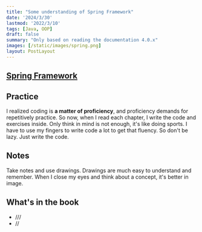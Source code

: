 ```yaml
---
title: "Some understanding of Spring Framework"
date: '2024/3/30'
lastmod: '2022/3/10'
tags: [Java, OOP]
draft: false
summary: "Only based on reading the documentation 4.0.x"
images: [/static/images/spring.png]
layout: PostLayout
---
```


## [Spring Framework](https://docs.spring.io/spring-framework/docs/4.0.x/spring-framework-reference/html/index.html)
## Practice

I realized coding is **a matter of proficiency**, and proficiency demands for repetitively practice.
So now, when I read each chapter, I write the code and exercises inside. 
Only think in mind is not enough, it's like doing sports. I have to use my fingers to write code a lot to get that fluency.
So don't be lazy. Just write the code.

## Notes
Take notes and use drawings. Drawings are much easy to understand and remember. When I close my eyes and think about a concept, it's better in image.

## What's in the book
- ///
- //


